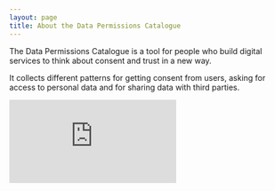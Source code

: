 ```yaml
---
layout: page
title: About the Data Permissions Catalogue
---
```


The Data Permissions Catalogue is a tool for people who build digital services to think about consent and trust in a new way.

It collects different patterns for getting consent from users, asking for access to personal data and for sharing data with third parties.

<div class="iframe-container">
<iframe src="https://player.vimeo.com/video/231723090" frameborder="0" webkitallowfullscreen mozallowfullscreen allowfullscreen></iframe>
</div>
